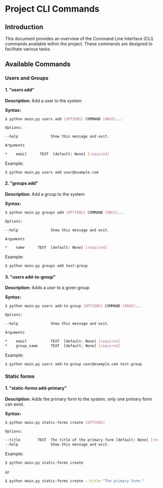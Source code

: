 # Project CLI Commands

## Introduction
This document provides an overview of the Command Line Interface (CLI) commands available within the project. These commands are designed to facilitate various tasks.

## Available Commands

### Users and Groups

#### 1. "users add"
**Description:** Add a user to the system

**Syntax:**
```bash
$ python main.py users add [OPTIONS] COMMAND [ARGS]...

Options:

--help               Show this message and exit.

Arguments

*    email      TEXT  [default: None] [required]
```

Example:

```bash
$ python main.py users add user@example.com
```

#### 2. "groups add"
**Description:** Add a group to the system

**Syntax:**
```bash
$ python main.py groups add [OPTIONS] COMMAND [ARGS]...

Options:

--help               Show this message and exit.

Arguments

*    name      TEXT  [default: None] [required]
```

Example:

```bash
$ python main.py groups add test-group
```

#### 3. "users add-to-group"
**Description:** Adds a user to a given group

**Syntax:**
```bash
$ python main.py users add-to-group [OPTIONS] COMMAND [ARGS]...

Options:

--help               Show this message and exit.

Arguments

*    email           TEXT  [default: None] [required]
*    group_name      TEXT  [default: None] [required]
```

Example:

```bash
$ python main.py users add-to-group user@example.com test-group
```

### Static forms

#### 1. "static-forms add-primary"
**Description:** Adds the primary form to the system, only one primary form can exist.

**Syntax:**
```bash
$ python main.py static-forms create [OPTIONS]

Options:

--title        TEXT  The title of the primary form [default: None] [required]
--help               Show this message and exit.
```

Example:

```bash
$ python main.py static-forms create
```

or

```bash
$ python main.py static-forms create --title "The primary form."
```

